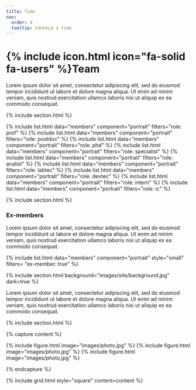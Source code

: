 ```yaml
---
title: Time
nav:
  order: 4
  tooltip: Conheça o time
---
```


# {% include icon.html icon="fa-solid fa-users" %}Team

Lorem ipsum dolor sit amet, consectetur adipiscing elit, sed do eiusmod tempor
incididunt ut labore et dolore magna aliqua. Ut enim ad minim veniam, quis
nostrud exercitation ullamco laboris nisi ut aliquip ex ea commodo consequat.

{% include section.html %}

{% include list.html data="members" component="portrait" filters="role: prof" %}
{% include list.html data="members" component="portrait" filters="role: postdoc" %}
{% include list.html data="members" component="portrait" filters="role: phd" %}
{% include list.html data="members" component="portrait" filters="role: specialist" %}
{% include list.html data="members" component="portrait" filters="role: analist" %}
{% include list.html data="members" component="portrait" filters="role: labtec" %}
{% include list.html data="members" component="portrait" filters="role: devtec" %}
{% include list.html data="members" component="portrait" filters="role: intern" %}
{% include list.html data="members" component="portrait" filters="role: ic" %}

{% include section.html %}

### Ex-members

Lorem ipsum dolor sit amet, consectetur adipiscing elit, sed do eiusmod tempor
incididunt ut labore et dolore magna aliqua. Ut enim ad minim veniam, quis
nostrud exercitation ullamco laboris nisi ut aliquip ex ea commodo consequat.

{% include list.html data="members" component="portrait" style="small" filters= "ex-member: true" %}

{% include section.html background="images/site/background.jpg" dark=true %}

Lorem ipsum dolor sit amet, consectetur adipiscing elit, sed do eiusmod tempor
incididunt ut labore et dolore magna aliqua. Ut enim ad minim veniam, quis
nostrud exercitation ullamco laboris nisi ut aliquip ex ea commodo consequat.

{% include section.html %}

{% capture content %}

{% include figure.html image="images/photo.jpg" %}
{% include figure.html image="images/photo.jpg" %}
{% include figure.html image="images/photo.jpg" %}

{% endcapture %}

{% include grid.html style="square" content=content %}
